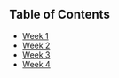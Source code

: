 ## Table of Contents

- [Week 1](./week1.md)
- [Week 2](./week2.md)
- [Week 3](./week3.md)
- [Week 4](./week4.md)
